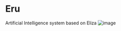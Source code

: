 # Eru
Artificial Intelligence system based on Eliza
 ![image](https://github.com/TureTex/Eru/blob/master/Screenshot_2016-09-30_19-46-09.png)
